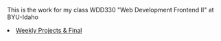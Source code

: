 <!--# WDD330-->
<!--# jalvgrana.github.io-->
<p>This is the work for my class  WDD330 "Web Development Frontend II" at BYU-Idaho</p>

<li><a href="https://jalvgrana.github.io/WDD330/" target="_blank">Weekly Projects & Final</a</li>

